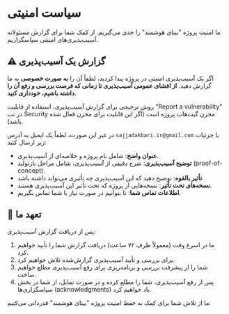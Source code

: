 # سیاست امنیتی

ما امنیت پروژه "بینای هوشمند" را جدی می‌گیریم. از کمک شما برای گزارش مسئولانه آسیب‌پذیری‌های امنیتی سپاسگزاریم.

## ⚠️ گزارش یک آسیب‌پذیری

اگر یک آسیب‌پذیری امنیتی در پروژه پیدا کردید، لطفاً آن را **به صورت خصوصی** به ما گزارش دهید. **از افشای عمومی آسیب‌پذیری تا زمانی که فرصت بررسی و رفع آن را داشته باشیم، خودداری کنید.**

روش ترجیحی برای گزارش آسیب‌پذیری، استفاده از قابلیت "Report a vulnerability" در تب Security مخزن گیت‌هاب پروژه است (اگر این قابلیت برای مخزن فعال شده باشد).

در غیر این صورت، لطفاً یک ایمیل به آدرس `sajjadakbari.ir@gmail.com` با جزئیات زیر ارسال کنید:

*   **عنوان واضح**: شامل نام پروژه و خلاصه‌ای از آسیب‌پذیری.
*   **توضیح آسیب‌پذیری**: شرح دقیقی از آسیب‌پذیری، شامل مراحل بازتولید (proof-of-concept).
*   **تأثیر بالقوه**: توضیح دهید که این آسیب‌پذیری چه تأثیری می‌تواند داشته باشد.
*   **نسخه‌های تحت تأثیر**: نسخه‌هایی از پروژه که تحت تأثیر این آسیب‌پذیری هستند.
*   **اطلاعات تماس شما**: تا بتوانیم در صورت نیاز با شما تماس بگیریم.

## 🤝 تعهد ما

پس از دریافت گزارش آسیب‌پذیری:

1.  ما در اسرع وقت (معمولاً ظرف ۷۲ ساعت) دریافت گزارش شما را تأیید خواهیم کرد.
2.  برای بررسی و تأیید آسیب‌پذیری گزارش‌شده تلاش خواهیم کرد.
3.  شما را از پیشرفت بررسی و برنامه‌ریزی برای رفع آسیب‌پذیری مطلع خواهیم ساخت.
4.  پس از رفع آسیب‌پذیری، شما را مطلع کرده و در صورت تمایل، از شما در بخش سپاسگزاری‌ها (acknowledgments) یاد خواهیم کرد.

ما از تلاش شما برای کمک به حفظ امنیت پروژه "بینای هوشمند" قدردانی می‌کنیم.